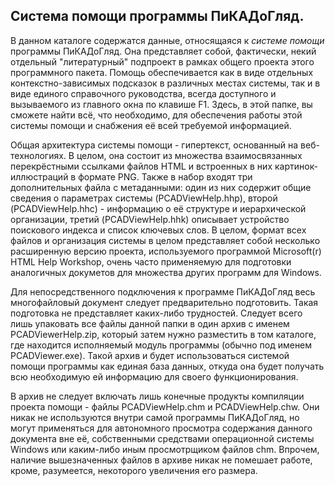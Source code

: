 
Система помощи программы ПиКАДоГляд.
------------------------------------

В данном каталоге содержатся данные, относящаяся к _системе помощи_ программы ПиКАДоГляд.
Она представляет собой, фактически, некий отдельный "литературный" подпроект в рамках
общего проекта этого программного пакета. Помощь обеспечивается как в виде отдельных
контекстно-зависимых подсказок в различных местах системы, так и в виде единого
справочного руководства, всегда доступного и вызываемого из главного окна по клавише F1.
Здесь, в этой папке, вы сможете найти всё, что необходимо, для обеспечения работы этой
системы помощи и снабжения её всей требуемой информацией.

Общая архитектура системы помощи - гипертекст, основанный на веб-технологиях. В целом,
она состоит из множества взаимосвязанных перекрёстными ссылками файлов HTML и встроенных
в них картинок-иллюстраций в формате PNG. Также в набор входят три дополнительных файла
с метаданными: один из них содержит общие сведения о параметрах системы (PCADViewHelp.hhp),
второй (PCADViewHelp.hhc) - информацию о её структуре и иерархической организации, третий
(PCADViewHelp.hhk) описывает устройство поискового индекса и список ключевых слов. В целом,
формат всех файлов и организация системы в целом представляет собой несколько расширенную
версию проекта, используемого программой Microsoft(r) HTML Help Workshop, очень часто
применяемую для подготовки аналогичных докуметов для множества других программ для Windows.

Для непосредственного подключения к программе ПиКАДоГляд весь многофайловый документ
следует предварительно подготовить. Такая подготовка не представляет каких-либо трудностей.
Следует всего лишь упаковать все файлы данной папки в один архив с именем PCADViewerHelp.zip,
который затем нужно разместить в том каталоге, где находится исполняемый модуль программы
(обычно под именем PCADViewer.exe). Такой архив и будет использоваться системой помощи
программы как единая база данных, откуда она будет получать всю необходимую ей информацию
для своего функционирования.

В архив не следует включать лишь конечные продукты компиляции проекта помощи - файлы
PCADViewHelp.chm и PCADViewHelp.chw. Они никак не используются внутри самой программы
ПиКАДоГляд, но могут применяться для автономного просмотра содержания данного документа вне
её, собственными средствами операционной системы Windows или каким-либо иным просмотрщиком
файлов chm. Впрочем, наличие вышезначенных файлов в архиве никак не помешает работе, кроме,
разумеется, некоторого увеличения его размера.
